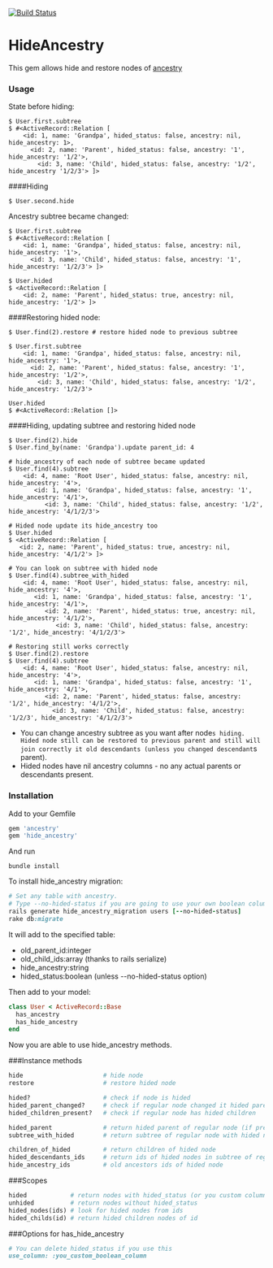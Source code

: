 [![Build Status](https://travis-ci.org/Dimkarodinz/hide_ancestry.svg?branch=master)](https://travis-ci.org/Dimkarodinz/hide_ancestry)
# HideAncestry
This gem allows hide and restore nodes of [ancestry](https://github.com/stefankroes/ancestry)

### Usage
State before hiding:
```
$ User.first.subtree
$ #<ActiveRecord::Relation [
    <id: 1, name: 'Grandpa', hided_status: false, ancestry: nil, hide_ancestry: 1>,
      <id: 2, name: 'Parent', hided_status: false, ancestry: '1', hide_ancestry: '1/2'>,
        <id: 3, name: 'Child', hided_status: false, ancestry: '1/2', hide_ancestry '1/2/3'> ]>
```

####Hiding
```
$ User.second.hide
```

Ancestry subtree became changed:
```
$ User.first.subtree
$ #<ActiveRecord::Relation [
    <id: 1, name: 'Grandpa', hided_status: false, ancestry: nil, hide_ancestry: '1'>,
      <id: 3, name: 'Child', hided_status: false, ancestry: '1', hide_ancestry: '1/2/3'> ]>

$ User.hided
$ <ActiveRecord::Relation [
    <id: 2, name: 'Parent', hided_status: true, ancestry: nil, hide_ancestry: '1/2'> ]>
```

####Restoring hided node:
```
$ User.find(2).restore # restore hided node to previous subtree

$ User.first.subtree
    <id: 1, name: 'Grandpa', hided_status: false, ancestry: nil, hide_ancestry: '1'>,
      <id: 2, name: 'Parent', hided_status: false, ancestry: '1', hide_ancestry: '1/2'>,
        <id: 3, name: 'Child', hided_status: false, ancestry: '1/2', hide_ancestry: '1/2/3'>

User.hided
$ #<ActiveRecord::Relation []>
```

####Hiding, updating subtree and restoring hided node
```
$ User.find(2).hide
$ User.find_by(name: 'Grandpa').update parent_id: 4

# hide_ancestry of each node of subtree became updated
$ User.find(4).subtree
    <id: 4, name: 'Root User', hided_status: false, ancestry: nil, hide_ancestry: '4'>,
       <id: 1, name: 'Grandpa', hided_status: false, ancestry: '1', hide_ancestry: '4/1'>,
          <id: 3, name: 'Child', hided_status: false, ancestry: '1/2', hide_ancestry: '4/1/2/3'>

# Hided node update its hide_ancestry too
$ User.hided
$ <ActiveRecord::Relation [
   <id: 2, name: 'Parent', hided_status: true, ancestry: nil, hide_ancestry: '4/1/2'> ]>

# You can look on subtree with hided node
$ User.find(4).subtree_with_hided
    <id: 4, name: 'Root User', hided_status: false, ancestry: nil, hide_ancestry: '4'>,
       <id: 1, name: 'Grandpa', hided_status: false, ancestry: '1', hide_ancestry: '4/1'>,
          <id: 2, name: 'Parent', hided_status: true, ancestry: nil, hide_ancestry: '4/1/2'>,
             <id: 3, name: 'Child', hided_status: false, ancestry: '1/2', hide_ancestry: '4/1/2/3'>

# Restoring still works correctly
$ User.find(2).restore
$ User.find(4).subtree
    <id: 4, name: 'Root User', hided_status: false, ancestry: nil, hide_ancestry: '4'>,
       <id: 1, name: 'Grandpa', hided_status: false, ancestry: '1', hide_ancestry: '4/1'>,
          <id: 2, name: 'Parent', hided_status: false, ancestry: '1/2', hide_ancestry: '4/1/2'>,
            <id: 3, name: 'Child', hided_status: false, ancestry: '1/2/3', hide_ancestry: '4/1/2/3'>
```

+ You can change ancestry subtree as you want after node`s hiding. Hided node still can be restored to previous parent and still will join correctly it old descendants (unless you changed descendant`s parent).
+ Hided nodes have nil ancestry columns - no any actual parents or descendants present. 

### Installation
Add to your Gemfile
``` ruby
gem 'ancestry'
gem 'hide_ancestry'
```
And run
```
bundle install
```
To install hide_ancestry migration:
```ruby
# Set any table with ancestry.
# Type --no-hided-status if you are going to use your own boolean column for hiding nodes
rails generate hide_ancestry_migration users [--no-hided-status]
rake db:migrate
```
It will add to the specified table:
+ old_parent_id:integer
+ old_child_ids:array  (thanks to rails serialize)
+ hide_ancestry:string
+ hided_status:boolean (unless --no-hided-status option)

Then add to your model:
```ruby
class User < ActiveRecord::Base
  has_ancestry
  has_hide_ancestry
end
```
Now you are able to use hide_ancestry methods.

###Instance methods
```ruby
hide                      # hide node
restore                   # restore hided node

hided?                    # check if node is hided
hided_parent_changed?     # check if regular node changed it hided parent
hided_children_present?   # check if regular node has hided children

hided_parent              # return hided parent of regular node (if present)
subtree_with_hided        # return subtree of regular node with hided nodes

children_of_hided         # return children of hided node
hided_descendants_ids     # return ids of hided nodes in subtree of regular node 
hide_ancestry_ids         # old ancestors ids of hided node

```

###Scopes
```ruby
hided            # return nodes with hided_status (or you custom column)
unhided          # return nodes without hided_status
hided_nodes(ids) # look for hided nodes from ids
hided_childs(id) # return hided children nodes of id

```

###Options for has_hide_ancestry
```ruby
# You can delete hided_status if you use this
use_column: :you_custom_boolean_column
```